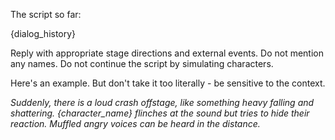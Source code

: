 The script so far:

<interaction>
{dialog_history}
</interaction>

Reply with appropriate stage directions and external events. Do not mention any names. Do not continue the script by simulating characters. 

Here's an example. But don't take it too literally - be sensitive to the context.

*Suddenly, there is a loud crash offstage, like something heavy falling and shattering. {character_name} flinches at the sound but tries to hide their reaction. Muffled angry voices can be heard in the distance.*
